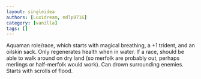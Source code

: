 ```yaml
---
layout: singleidea
authors: [Luxidream, mdlp0716]
category: [vanilla]
tags: []
---
```

Aquaman role/race, which starts with magical breathing, a +1 trident, and an oilskin sack. Only regenerates health when in water. If a race, should be able to walk around on dry land (so merfolk are probably out, perhaps merlings or half-merfolk would work). Can drown surrounding enemies. Starts with scrolls of flood.
